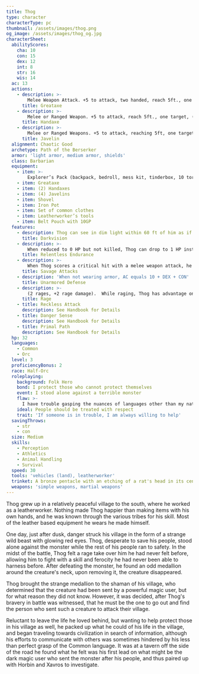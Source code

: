 ```yaml
---
title: Thog
type: character
characterType: pc
thumbnail: /assets/images/thog.png
og_image: /assets/images/thog_og.jpg
characterSheet:
  abilityScores:
    cha: 10
    con: 15
    dex: 12
    int: 8
    str: 16
    wis: 14
  ac: 13
  actions:
    - description: >-
        Melee Weapon Attack. +5 to attack, two handed, reach 5ft., one target (1d12+3 slashing damage)
      title: Greataxe
    - description: >-
        Melee or Ranged Weapon. +5 to attack, reach 5ft., one target, (1d6+3) slashing damage, ranged (20/60), (1d6+3) slashing damage
      title: Handaxe
    - description: >-
        Melee or Ranged Weapons. +5 to attack, reaching 5ft, one target, (1d6+3) piercing damage, ranged (30/120), (1d6+3) slashing damage
      title: Javelin
  alignment: Chaotic Good
  archetype: Path of the Berserker
  armor: 'light armor, medium armor, shields'
  class: Barbarian
  equipment:
    - item: >-
        Explorer’s Pack (backpack, bedroll, mess kit, tinderbox, 10 torches, 10 days of rations, and a waterskin.  Pack has 50 ft of hempen rope strapped to the side of it)
    - item: Greataxe
    - item: (2) Handaxes
    - item: (4) Javelins
    - item: Shovel
    - item: Iron Pot
    - item: Set of common clothes
    - item: Leatherworker’s tools
    - item: Belt Pouch with 10GP
  features:
    - description: Thog can see in dim light within 60 ft of him as if it was bright light
      title: Darkvision
    - description: >-
        When reduced to 0 HP but not killed, Thog can drop to 1 HP instead. Can be used once per long rest.
      title: Relentless Endurance
    - description: >-
        When Thog scores a critical hit with a melee weapon attack, he can roll one of the weapon’s extra damage dice one additional time and add it to the extra damage of the critical hit.
      title: Savage Attacks
    - description: 'When not wearing armor, AC equals 10 + DEX + CON'
      title: Unarmored Defense
    - description: >-
        (2 rages, +2 rage damage).  While raging, Thog has advantage on STR based checks and saving throws.  When Thog makes a melee weapon attack using STR, he gains a +2 bonus to the damage roll.  Rage lasts for one minute, and Thog gets two rages per long rest.
      title: Rage
    - title: Reckless Attack
      description: See Handbook for Details
    - title: Danger Sense
      description: See Handbook for Details
    - title: Primal Path
      description: See Handbook for Details
  hp: 32
  languages:
    - Common
    - Orc
  level: 3
  proficiencyBonus: 2
  race: Half-Orc
  roleplaying:
    background: Folk Hero
    bond: I protect those who cannot protect themselves
    event: I stood alone against a terrible monster
    flaw: >-
      I have trouble gasping the nuances of languages other than my native tongue, and sometimes have difficulties in expressing myself
    ideal: People should be treated with respect
    trait: 'If someone is in trouble, I am always willing to help'
  savingThrows:
    - str
    - con
  size: Medium
  skills:
    - Perception
    - Athletics
    - Animal Handling
    - Survival
  speed: 30
  tools: 'vehicles (land), leatherworker'
  trinket: A bronze pentacle with an etching of a rat's head in its center
  weapons: 'simple weapons, martial weapons'
---
```

Thog grew up in a relatively peaceful village to the south, where 
he worked as a leatherworker. Nothing made Thog happier than making items with his own hands, and he was known through the various tribes for his skill. Most of the leather based equipment he wears he made himself.

One day, just after dusk, danger struck his village in the form of a strange wild beast with glowing red eyes. Thog, desperate to save his people, stood alone against the monster while the rest of his people ran to safety. In the midst of the battle, Thog felt a rage take over him he had never felt before, allowing him to fight with a skill and ferocity he had never been able to harness before. After defeating the monster, he found an odd medallion around the creature's neck, upon removing it, the creature disappeared.

Thog brought the strange medallion to the shaman of his village, who determined that the creature had been sent by a powerful magic user, but for what reason they did not know. However, it was decided, after Thog's bravery in battle was witnessed, that he must be the one to go out and find the person who sent such a creature to attack their village.

Reluctant to leave the life he loved behind, but wanting to help protect those in his village as well, he packed up what he could of his life in the village, and began traveling towards civilization in search of information, although his efforts to communicate with others was sometimes hindered by his less than perfect grasp of the Common language. It was at a tavern off the side of the road he found what he felt was his first lead on what might be the dark magic user who sent the monster after his people, and thus paired up with Horbin and Xavros to investigate.


